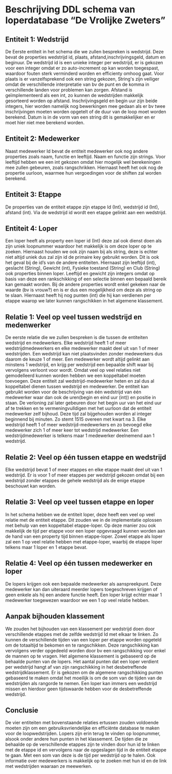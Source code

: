 # Beschrijving DDL schema van loperdatabase “De Vrolijke Zweters”

## Entiteit 1: Wedstrijd

De Eerste entiteit in het schema die we zullen bespreken is wedstrijd. Deze bevat de properties wedstrijd id, plaats, afstand,inschrijvingsgeld, datum en beginuur. De wedstrijd id is een unieke integer per wedstrijd, er is gekozen voor een integer omdat er zo auto-increment op kan worden toegespast, waardoor fouten sterk verminderd worden en efficienty omhoog gaat. Voor plaats is er vanzelfsprekend ook een string gekozen, String's zijn veiliger omdat de verschillende interpretatie van bv de punt en de komma in verschillende landen voor problemen kan zorgen. Afstand is geïmplementeerd als een int, zo kunnen de wedstrijden makkelijk gesorteerd worden op afstand. Inschrijvingsgeld en begin uur zijn beide integers, hier worden namelijk nog bewerkingen mee gedaan als er bv twee inschrijvingen moeten worden opgetelt of de duur van de loop moet worden berekend. Datum is in de vorm van een string dit is gemakkelijker en er moet hier niet mee berekend worden.

## Entiteit 2: Medewerker

Naast medewerker Id bevat de entiteit medewerker ook nog andere properties zoals naam, functie en leeftijd. Naam en functie zijn strings. Voor leeftijd hebben we een int gekozen omdat hier mogelijk wel berekeningen mee zullen gebeuren, zoals rangschrikken. Hiernaast heeft het ook nog de propertie uurloon, waarmee hun vergoedingen voor de shiften zal worden berekend.

## Entiteit 3: Etappe

De properties van de entiteit etappe zijn etappe Id (Int), wedstrijd id (Int), afstand (int). Via de wedstrijd id wordt een etappe gelinkt aan een wedstrijd.

## Entiteit 4: Loper

Een loper heeft als property een loper id (Int) deze zal ook dienst doen als zijn uniek loopnummer waardoor het makkelijk is om deze loper op te zoeken. Hiernaast houden we ook zijn naam bij als string, deze is echter niet altijd uniek dus zal zijn id de primaire key gebruikt worden. Dit is ook het geval bij de id’s van de andere entiteiten. Hiernaast zijn leeftijd (int), geslacht (String), Gewicht (int), Fysieke toestand (String) en Club (String) ook properties binnen loper. Leeftijd en gewicht zijn integers omdat op basis van deze een rankschikking of een selectie binnen een bepaald bereik kan gemaakt worden. Bij de andere properties wordt enkel gekeken naar de waarde (bv is vrouw?) en is er dus een mogelijkheid om deze als string op te slaan. Hiernaast heeft hij nog punten (int) die hij kan verdienen per etappe waarop we later kunnen rangschikken in het algemene klassement.

## Relatie 1: Veel op veel tussen wedstrijd en medenwerker

De eerste relatie die we zullen bespreken is die tussen de entiteiten wedstrijd en medewerkers. Elke wedstrijd heeft 1 of meer wedstrijdmedewerkers en elke medewerker maakt deel uit van 1 of meer wedstrijden. Een wedstrijd kan niet plaatsvinden zonder medewerkers dus daarom de keuze 1 of meer. Een medewerker wordt altijd gelinkt aan minstens 1 wedstrijd, en krijg per wedstrijd een bepaalde shift waar bij vervolgens verloont voor wordt. Omdat veel op veel relaties niet gemodelleerd kunnen worden hebben we een koppeltabel moeten toevoegen. Deze entiteit zal wedstrijd-medewerker heten en zal dus al koppeltabel dienen tussen wedstrijd en medewerker. De entiteit kan gebruikt worden voor de beschrijving van één wedstrijd van één medewerker waar dan ook de uren(begin en eind uur (int)) en positie in staan. De verloning zal later gebeuren door het begin uur van het eind uur af te trekken en te vermeningvulldigen met het uurloon dat de entiteit medewerker zelf bijhoud. Deze tijd zal bijgehouden worden al integer beginnend bij minuten. Zo stemt 1515 overeen met kwart na 3. Elke wedstrijd heeft 1 of meer wedstrijd-medewerkers en zo bevoegd elke medewerker zich 1 of meer keer tot wedstrijd medewerker. Een wedstrijdmedewerker is telkens maar 1 medewerker deelnemend aan 1 wedstrijd.

## Relatie 2: Veel op één tussen etappe en wedstrijd

Elke wedstrijd bevat 1 of meer etappes en elke etappe maakt deel uit van 1 wedstrijd. Er is voor 1 of meer etappes per wedstrijd gekozen omdat bij een wedstrijd zonder etappes de gehele wedstrijd als de enige etappe beschouwt kan worden.

## Relatie 3: Veel op veel tussen etappe en loper

In het schema hebben we de entiteit loper, deze heeft een veel op veel relatie met de entiteit etappe. Dit zouden we in de implementatie oplossen met behulp van een koppeltabel etappe-loper. Op deze manier zou ook makkelijk de tijd per etappe voor een loper opgevraagd kunnen worden aan de hand van een property tijd binnen etappe-loper. Zowel etappe als loper zal een 1 op veel relatie hebben met etappe-loper, waarbij de etappe loper telkens maar 1 loper en 1 etappe bevat.

## Relatie 4: Veel op één tussen medewerker en loper

De lopers krijgen ook een bepaalde medewerker als aanspreekpunt. Deze medewerker kan dan uiteraard meerder lopers toegeschreven krijgen of geen enkele als hij een andere functie heeft. Een loper krijgt echter maar 1 medewerker toegewezen waardoor we een 1 op veel relatie hebben.

## Aanpak bijhouden klassement

We zouden het bijhouden van een klassement per wedstrijd doen door verschillende etappes met de zelfde wedstrijd Id met elkaar te linken. Zo kunnen de verschillende tijden van een loper per etappe worden opgeteld om de totaaltijd te bekomen en te rangschikken. Deze rangschikking kan vervolgens verder opgedeeld worden door bv een rangschikking voor enkel de mannen op te vragen.
Het algemene klassement is gebaseerd op de behaalde punten van de lopers. Het aantal punten dat een loper verdient per wedstrijd hangt af van zijn rangschikking in het desbetreffende wedstrijdklassement. Er is gekozen om de algemene rangschikking punten gebaseerd te maken omdat het moeilijk is om de som van de tijden van de wedstrijden als rangorde te nemen. Een loper kan immers een wedstrijd missen en hierdoor geen tijdswaarde hebben voor de desbetreffende wedstrijd.

## Conclusie

De vier entiteiten met bovenstaande relaties ertussen zouden voldoende moeten zijn om een gebruiksvriendelijke en efficiënte database te maken voor de loopwedstrijden. Lopers zijn erin terug te vinden op loopnummer, alsook onder andere hun punten in het klassement. De tijden die ze behaalde op de verschillende etappes zijn te vinden door hun id te linken met de etappe id en vervolgens naar de opgeslagen tijd in de entiteit etappe te gaan. Met een som van deze is de tijd per wedstrijd op te halen. Ook informatie over medewerkers is makkelijk op te zoeken met hun id en de link met wedstrijden waaraan ze meewerken.

